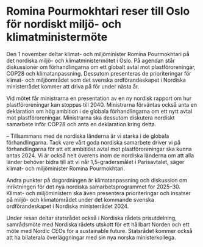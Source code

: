 # Romina Pourmokhtari reser till Oslo för nordiskt miljö- och klimatministermöte

Den 1 november deltar klimat- och miljöminister Romina Pourmokhtari på det nordiska miljö- och klimatministermötet i Oslo. På agendan står diskussioner om förhandlingarna om ett globalt avtal mot plastföroreningar, COP28 och klimatanpassning. Dessutom presenteras de prioriteringar för klimat- och miljöområdet som det svenska ordförandeskapet i Nordiska ministerrådet kommer att driva på för under nästa år.

Vid mötet får ministrarna en presentation av en ny nordisk rapport om hur plastföroreningar kan stoppas till 2040. Ministrarna förväntas också anta en deklaration om hög ambition i de globala förhandlingarna om ett nytt avtal mot plastföroreningar. Ministrarna ska dessutom diskutera nordiskt samarbete inför COP28 och anta en deklaration kring detta.

– Tillsammans med de nordiska länderna är vi starka i de globala förhandlingarna. Tack vare vårt goda nordiska samarbete driver vi på förhandlingarna för att ett ambitiöst avtal mot plastföroreningar ska kunna antas 2024. Vi är också helt överens inom de nordiska länderna om att alla länder behöver bidra till att vi når 1,5-gradersmålet i Parisavtalet, säger klimat- och miljöminister Romina Pourmokhtari.

Andra punkter på dagordningen är klimatanpassning och diskussion om inriktningen för det nya nordiska samarbetsprogrammet för 2025–30. Klimat- och miljöministern ska även presentera prioriteringar och insatser på miljö- och klimatområdet under det kommande svenska ordförandeskapet i Nordiska ministerrådet 2024.

Under resan deltar statsrådet också i Nordiska rådets prisutdelning, samrådsmöte med Nordiska rådets utskott för ett hållbart Norden och ett möte med Nordic CEOs for a sustainable future. Statsrådet kommer också att ha bilaterala överläggningar med sin nya norska ministerkollega.
